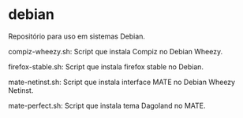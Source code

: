 debian
======

Repositório para uso em sistemas Debian.

compiz-wheezy.sh:
Script que instala Compiz no Debian Wheezy.

firefox-stable.sh: 
Script que instala firefox stable no Debian.

mate-netinst.sh:
Script que instala interface MATE no Debian Wheezy Netinst.

mate-perfect.sh:
Script que instala tema Dagoland no MATE.  
